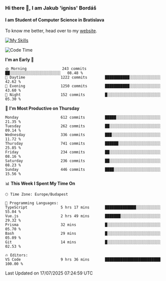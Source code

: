### Hi there 👋, I am Jakub 'igniss' Bordáš

#### I am Student of Computer Science in Bratislava
To know me better, head over to my [website](https://bordas.sk).

[![My Skills](https://skillicons.dev/icons?i=js,typescript,html,css,figma,svelte,vue,next,postgresql,nest,express,nodejs)](https://bordas.sk)


<!--START_SECTION:waka-->
![Code Time](http://img.shields.io/badge/Code%20Time-1%2C994%20hrs%2035%20mins-blue)

**I'm an Early 🐤** 

```text
🌞 Morning                243 commits         ██░░░░░░░░░░░░░░░░░░░░░░░   08.48 % 
🌆 Daytime                1222 commits        ███████████░░░░░░░░░░░░░░   42.62 % 
🌃 Evening                1250 commits        ███████████░░░░░░░░░░░░░░   43.60 % 
🌙 Night                  152 commits         █░░░░░░░░░░░░░░░░░░░░░░░░   05.30 % 
```
📅 **I'm Most Productive on Thursday** 

```text
Monday                   612 commits         █████░░░░░░░░░░░░░░░░░░░░   21.35 % 
Tuesday                  262 commits         ██░░░░░░░░░░░░░░░░░░░░░░░   09.14 % 
Wednesday                336 commits         ███░░░░░░░░░░░░░░░░░░░░░░   11.72 % 
Thursday                 741 commits         ██████░░░░░░░░░░░░░░░░░░░   25.85 % 
Friday                   234 commits         ██░░░░░░░░░░░░░░░░░░░░░░░   08.16 % 
Saturday                 236 commits         ██░░░░░░░░░░░░░░░░░░░░░░░   08.23 % 
Sunday                   446 commits         ████░░░░░░░░░░░░░░░░░░░░░   15.56 % 
```


📊 **This Week I Spent My Time On** 

```text
🕑︎ Time Zone: Europe/Budapest

💬 Programming Languages: 
TypeScript               5 hrs 17 mins       ██████████████░░░░░░░░░░░   55.04 % 
Vue.js                   2 hrs 49 mins       ███████░░░░░░░░░░░░░░░░░░   29.32 % 
Prisma                   32 mins             █░░░░░░░░░░░░░░░░░░░░░░░░   05.70 % 
Bash                     29 mins             █░░░░░░░░░░░░░░░░░░░░░░░░   05.09 % 
Git                      14 mins             █░░░░░░░░░░░░░░░░░░░░░░░░   02.53 % 

🔥 Editors: 
VS Code                  9 hrs 36 mins       █████████████████████████   100.00 % 
```


 Last Updated on 17/07/2025 07:24:59 UTC
<!--END_SECTION:waka-->
